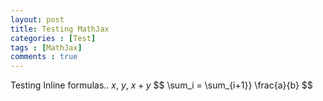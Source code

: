 ```yaml
---
layout: post
title: Testing MathJax
categories : [Test]
tags : [MathJax]
comments : true
---
```


Testing Inline formulas.. $x$, $y$, $x+y$
$$ \sum_i = \sum_{i+1}} \frac{a}{b} $$

